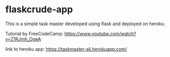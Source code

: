 # flaskcrude-app
This is a simple task master developed using flask and deployed on heroku.

Tutorial by FreeCodeCamp: https://www.youtube.com/watch?v=Z1RJmh_OqeA

link to heroku app: https://taskmaster-ali.herokuapp.com/
